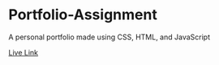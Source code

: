 # Portfolio-Assignment

A personal portfolio made using CSS, HTML, and JavaScript

[Live Link](https://portfolio1-7n4b0cqch-jessicatam128-gmailcom.vercel.app)
